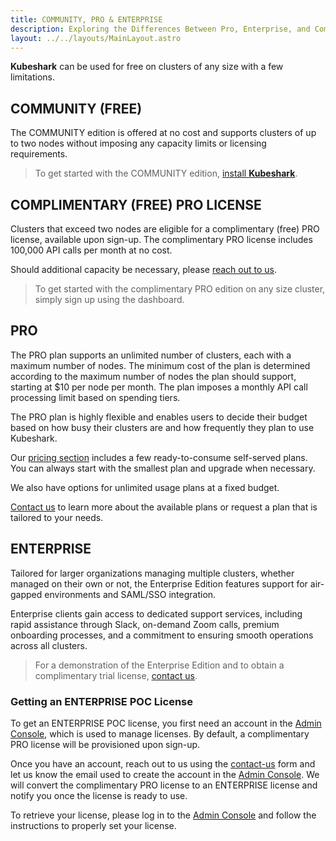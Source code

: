 ```yaml
---
title: COMMUNITY, PRO & ENTERPRISE
description: Exploring the Differences Between Pro, Enterprise, and Community Editions
layout: ../../layouts/MainLayout.astro
---
```


**Kubeshark** can be used for free on clusters of any size with a few limitations.

## COMMUNITY (FREE)

The COMMUNITY edition is offered at no cost and supports clusters of up to two nodes without imposing any capacity limits or licensing requirements.

> To get started with the COMMUNITY edition, [install **Kubeshark**](/en/install).

## COMPLIMENTARY (FREE) PRO LICENSE

Clusters that exceed two nodes are eligible for a complimentary (free) PRO license, available upon sign-up. The complimentary PRO license includes 100,000 API calls per month at no cost.

Should additional capacity be necessary, please [reach out to us](https://kubeshark.co/contact-us).

> To get started with the complimentary PRO edition on any size cluster, simply sign up using the dashboard.

## PRO 

The PRO plan supports an unlimited number of clusters, each with a maximum number of nodes. The minimum cost of the plan is determined according to the maximum number of nodes the plan should support, starting at $10 per node per month. The plan imposes a monthly API call processing limit based on spending tiers.

The PRO plan is highly flexible and enables users to decide their budget based on how busy their clusters are and how frequently they plan to use Kubeshark.

Our [pricing section](https://kubeshark.co/pricing#license-selection) includes a few ready-to-consume self-served plans. You can always start with the smallest plan and upgrade when necessary.

We also have options for unlimited usage plans at a fixed budget.

[Contact us](https://kubeshark.co/contact-us) to learn more about the available plans or request a plan that is tailored to your needs.

## ENTERPRISE   

Tailored for larger organizations managing multiple clusters, whether managed on their own or not, the Enterprise Edition features support for air-gapped environments and SAML/SSO integration.

Enterprise clients gain access to dedicated support services, including rapid assistance through Slack, on-demand Zoom calls, premium onboarding processes, and a commitment to ensuring smooth operations across all clusters.

> For a demonstration of the Enterprise Edition and to obtain a complimentary trial license, [contact us](https://kubeshark.co/contact-us).

### Getting an ENTERPRISE POC License

To get an ENTERPRISE POC license, you first need an account in the [Admin Console](https://console.kubeshark.co/), which is used to manage licenses. By default, a complimentary PRO license will be provisioned upon sign-up.

Once you have an account, reach out to us using the [contact-us](https://kubeshark.co/contact-us) form and let us know the email used to create the account in the [Admin Console](https://console.kubeshark.co/). We will convert the complimentary PRO license to an ENTERPRISE license and notify you once the license is ready to use.

To retrieve your license, please log in to the [Admin Console](https://console.kubeshark.co/) and follow the instructions to properly set your license.